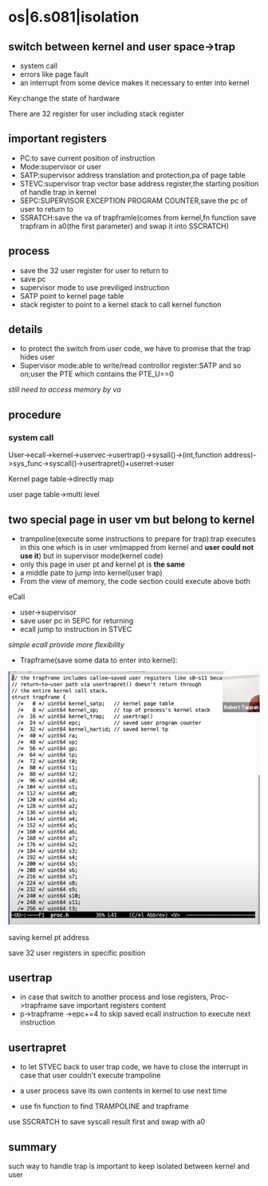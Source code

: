 # os|6.s081|isolation

## switch between kernel and user space->trap

- system call
- errors like page fault
- an interrupt from some device makes it necessary to enter into kernel

Key:change the state of hardware

There are 32 register for user including stack register

## important registers

- PC:to save current position of instruction
- Mode:supervisor or user
- SATP:supervisor address translation and protection,pa of page table
- STEVC:supervisor trap vector base address register,the starting position of handle trap in kernel
- SEPC:SUPERVISOR EXCEPTION PROGRAM COUNTER,save the pc of user to return to
- SSRATCH:save the va of trapframle(comes from kernel,fn function save trapfram in a0(the first parameter) and swap it into SSCRATCH)

## process

- save the 32 user register for user to return to
- save pc
- supervisor mode to use previliged instruction
- SATP point to kernel page table
- stack register to point to a kernel stack to call kernel function

## details

- to protect the switch from user code,  we have to promise that the trap hides user
- Supervisor mode:able to write/read controllor register:SATP and so on;user the PTE which contains the PTE_U==0

*still need to access memory by va*

## procedure

### system call

User->ecall->kernel->uservec->usertrap()->sysall()->(int,function address)->sys_func->syscall()->usertrapret()+userret->user

Kernel page table->directly map

user page table->multi level

## two special page in user vm but belong to kernel

- trampoline(execute some instructions to prepare for trap):trap executes in this one which is in user vm(mapped from kernel and **user could not use it**) but in supervisor mode(kernel code)
- only this page in user pt and kernel pt is **the same**
- a middle pate to jump into kernel(user trap)
- From the view of memory, the code section could execute above both

eCall

- user->supervisor
- save user pc in SEPC for returning
- ecall jump to instruction in STVEC

*simple ecall provide more flexibility*

- Trapframe(save some data to enter into kernel):

![](./imgs/trapframe.png)

saving kernel pt address

save 32 user registers in specific position

## usertrap

- in case that switch to another process and lose registers, Proc->trapframe save important registers content 
- p->trapframe ->epc+=4 to skip saved ecall instruction to execute next instruction

## usertrapret

- to let STVEC back to user trap code, we have to close  the interrupt in case that user couldn't execute trampoline
- a user process save its own contents in kernel to use next time

- use fn function to find TRAMPOLINE and trapframe

use SSCRATCH to save syscall result first and swap with a0

## summary

such way to handle trap is important to keep isolated between kernel and user